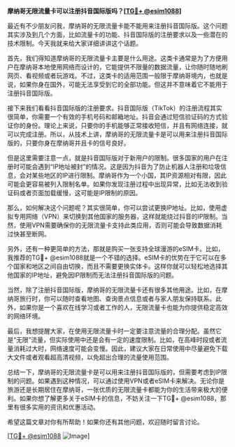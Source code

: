 **摩纳哥无限流量卡可以注册抖音国际版吗？[[TG💪+ @esim1088](https://t.me/s/esim1088)]**

最近有不少朋友问我，摩纳哥的无限流量卡能不能用来注册抖音国际版。这个问题其实涉及到几个方面，比如流量卡的功能、抖音国际版的注册要求以及一些潜在的技术限制。今天我就来给大家详细讲讲这个话题。

首先，我们得知道摩纳哥的无限流量卡主要是什么用途。这类卡通常是为了方便用户在摩纳哥本地使用网络而设计的，它能提供不限量的数据流量，让你随时随地刷网页、看视频或者玩游戏。不过，这类卡的适用范围一般限于摩纳哥境内，也就是说，如果你身在国外，可能无法享受到它的全部功能。但这并不意味着它不能用于注册抖音国际版。

接下来我们看看抖音国际版的注册要求。抖音国际版（TikTok）的注册流程其实很简单，你需要一个有效的手机号码和邮箱地址。抖音会通过短信验证码的方式验证你的身份。理论上来说，只要你的手机能够正常接收短信，并且有网络连接，就可以完成注册。所以，从技术上讲，摩纳哥的无限流量卡是可以用来注册抖音国际版的，只要你身在摩纳哥并且卡的信号良好。

但是这里需要注意一点，就是抖音国际版对于新用户的限制。很多国家的用户在注册时可能会遇到“IP地址被封”的情况。这是因为抖音为了防止机器人注册和垃圾信息，会对某些地区的IP进行限制。摩纳哥作为一个小国，其IP资源相对有限，因此可能会更容易被列入限制名单。如果你发现注册过程中出现异常，比如无法收到验证码或者页面加载缓慢，这可能是IP限制的原因。

那么，如何解决这个问题呢？其实很简单，你可以尝试更换IP地址。比如，使用虚拟专用网络（VPN）来切换到其他国家的服务器，这样就能绕过抖音的IP限制。当然，使用VPN需要确保你的无限流量卡支持此类应用，否则可能会导致数据消耗过快甚至断网。

另外，还有一种更简单的方法，那就是购买一张支持全球漫游的eSIM卡。比如，我推荐的TG💪+ @esim1088就是一个不错的选择。eSIM卡的优势在于它可以在多个国家和地区之间自由切换，而且不需要更换实体卡。这样你就可以轻松地选择其他国家的IP地址，避免因IP限制而无法注册抖音国际版的问题。

当然，除了注册抖音国际版，摩纳哥的无限流量卡还有很多其他用途。比如，在摩纳哥旅行时，你可以随时查看地图、查询景点信息或者与家人朋友保持联系。此外，如果你是一个喜欢在线学习或者工作的人，无限流量卡也能为你提供稳定高效的网络环境。

最后，我想提醒大家，在使用无限流量卡时一定要注意流量的合理分配。虽然它是“无限”流量，但实际使用中还是会有一定的速度限制。比如，在高峰时段或者流量消耗过大时，网络速度可能会变慢。因此，建议大家在日常使用中尽量避免下载大文件或者观看超高清视频，以免超出合理的流量使用范围。

总结一下，摩纳哥的无限流量卡是可以用来注册抖音国际版的，但需要考虑到IP限制的问题。如果遇到这种情况，可以通过使用VPN或者eSIM卡来解决。无论你是旅游还是长期居住在摩纳哥，一张优质的无限流量卡都能为你的生活带来极大的便利。如果你想了解更多关于eSIM卡的信息，不妨关注一下TG💪+ @esim1088，那里有很多实用的资讯和优惠活动。

希望这篇文章对你有所帮助！如果你还有其他问题，欢迎随时留言讨论。

[[TG💪+ @esim1088](https://t.me/s/esim1088) ![Image](https://i.postimg.cc/4NQfJmqS/Snipaste-2025-05-13-00-14-12.png)]
